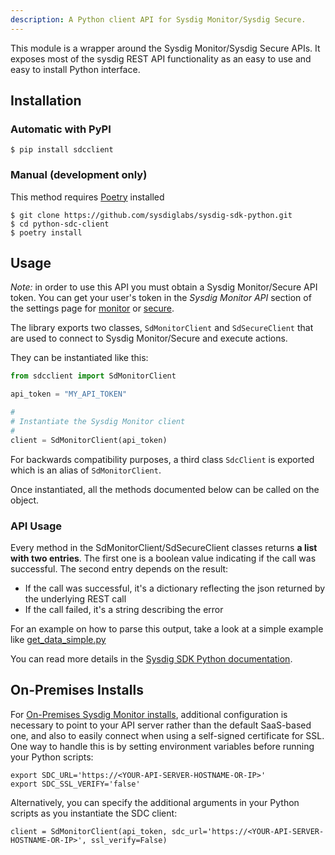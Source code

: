 ```yaml
---
description: A Python client API for Sysdig Monitor/Sysdig Secure.
---
```


This module is a wrapper around the Sysdig Monitor/Sysdig Secure APIs. It
exposes most of the sysdig REST API functionality as an easy to use and easy to
install Python interface.

## Installation

### Automatic with PyPI

```console
$ pip install sdcclient
```

### Manual (development only)

This method requires [Poetry](https://python-poetry.org/) installed

```console
$ git clone https://github.com/sysdiglabs/sysdig-sdk-python.git
$ cd python-sdc-client
$ poetry install
```

## Usage

_Note:_ in order to use this API you must obtain a Sysdig Monitor/Secure API token.
You can get your user's token in the _Sysdig Monitor API_ section of the settings page
for [monitor](https://app.sysdigcloud.com/#/settings/user) or
[secure](https://secure.sysdig.com/#/settings/user).

The library exports two classes, `SdMonitorClient` and `SdSecureClient` that
are used to connect to Sysdig Monitor/Secure and execute actions.

They can be instantiated like this:

``` python
from sdcclient import SdMonitorClient

api_token = "MY_API_TOKEN"

#
# Instantiate the Sysdig Monitor client
#
client = SdMonitorClient(api_token)
```

For backwards compatibility purposes, a third class `SdcClient` is exported which is an alias of `SdMonitorClient`.

Once instantiated, all the methods documented below can be called on the object.

### API Usage

Every method in the SdMonitorClient/SdSecureClient classes returns **a list with two entries**. The first one is a boolean value indicating if the call was successful. The second entry depends on the result:
- If the call was successful, it's a dictionary reflecting the json returned by the underlying REST call
- If the call failed, it's a string describing the error

For an example on how to parse this output, take a look at a simple example like [get_data_simple.py](examples/get_data_simple.py)

You can read more details in the [Sysdig SDK Python documentation](https://sysdig-sdk-python.readthedocs.io).

## On-Premises Installs

For [On-Premises Sysdig Monitor installs](https://support.sysdigcloud.com/hc/en-us/articles/206519903-On-Premises-Installation-Guide),
additional configuration is necessary to point to your API server rather than
the default SaaS-based one, and also to easily connect when using a self-signed
certificate for SSL. One way to handle this is by setting environment variables
before running your Python scripts:

```console
export SDC_URL='https://<YOUR-API-SERVER-HOSTNAME-OR-IP>'
export SDC_SSL_VERIFY='false'
```

Alternatively, you can specify the additional arguments in your Python scripts
as you instantiate the SDC client:

```
client = SdMonitorClient(api_token, sdc_url='https://<YOUR-API-SERVER-HOSTNAME-OR-IP>', ssl_verify=False)
```
